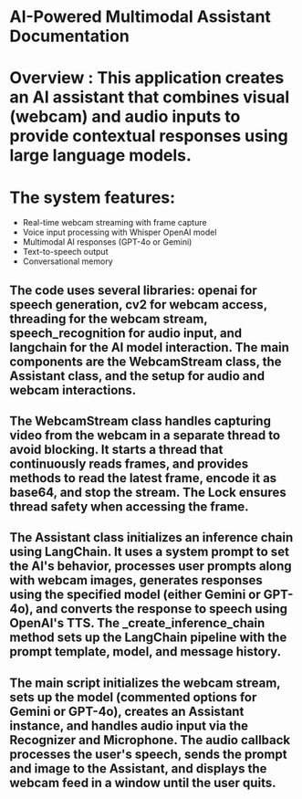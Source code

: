 # AI-Powered Multimodal Assistant Documentation

# Overview : This application creates an AI assistant that combines visual (webcam) and audio inputs to provide contextual responses using large language models. 

# The system features:

- Real-time webcam streaming with frame capture
- Voice input processing with Whisper OpenAI model
- Multimodal AI responses (GPT-4o or Gemini)
- Text-to-speech output
- Conversational memory


## The code uses several libraries: openai for speech generation, cv2 for webcam access, threading for the webcam stream, speech_recognition for audio input, and langchain for the AI model interaction. The main components are the WebcamStream class, the Assistant class, and the setup for audio and webcam interactions.

## The WebcamStream class handles capturing video from the webcam in a separate thread to avoid blocking. It starts a thread that continuously reads frames, and provides methods to read the latest frame, encode it as base64, and stop the stream. The Lock ensures thread safety when accessing the frame.

## The Assistant class initializes an inference chain using LangChain. It uses a system prompt to set the AI's behavior, processes user prompts along with webcam images, generates responses using the specified model (either Gemini or GPT-4o), and converts the response to speech using OpenAI's TTS. The _create_inference_chain method sets up the LangChain pipeline with the prompt template, model, and message history.

## The main script initializes the webcam stream, sets up the model (commented options for Gemini or GPT-4o), creates an Assistant instance, and handles audio input via the Recognizer and Microphone. The audio callback processes the user's speech, sends the prompt and image to the Assistant, and displays the webcam feed in a window until the user quits.


